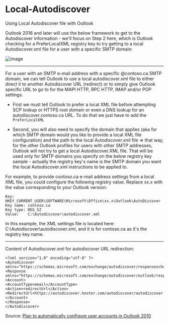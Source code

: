 # Local-Autodiscover
Using Local Autodiscover file with Outlook

Outlook 2016 and later will use the below framework to get to the Autodiscover information - we'll focus on Step 2 here, which is Outlook checking for a PreferLocalXML registry key to try getting to a local Autodiscover.xml file for a user with a specific SMTP domain:

![image](https://user-images.githubusercontent.com/33433229/168157464-ff037022-c85e-4341-b089-3effe8ab605a.png)


--------------------------------------------------------------------------------------------------------------------------------------------

For a user with an SMTP e-mail address with a specific @contoso.ca SMTP domain, we can tell Outlook to use a local autodiscover.xml file to either direct it to another Autodiscover URL (redirect) or to simply give Outlook specific URL to go to for the MAPI HTTP, RPC HTTP, IMAP and/or POP settings.

- First we must tell Outlook to prefer a local XML file before attempting SCP lookup or HTTPS root domain or even a DNS lookup for an autodiscover.contoso.ca URL. To do that we just have to add the ```PreferLocalXML``` 

- Second, you will also need to specify the domain that applies (aka for which SMTP domain would you like to provide a local XML file configuration) and the path to the local Autodiscover.xml file => that way, for the other Outlook profiles for users with other SMTP addresses, Outlook will not try to get a local Autodiscover.XML file. That will be used only for SMTP domains you specify on the below registry key sample - actually the registry key's name is the SMTP domain you want the local Autodiscover.xml instructions to be applied to.

For example, to provide contoso.ca e-mail address settings from a local XML file, you could configure the following registry value. Replace xx.x with the value corresponding to your Outlook version:

```
Key: HKEY_CURRENT_USER\SOFTWARE\Microsoft\Office\xx.x\Outlook\AutoDiscover
Key name: contoso.ca
Key type: REG_SZ
Value:    C:\Autodiscover\autodiscover.xml
```

In this example, the XML settings file is located here: C:\Autodiscover\autodiscover.xml, and it is for contoso.ca as it's the registry key name.

--------------------------------------------------------------------------------------------------------------------------------------------
Content of Autodiscover.xml for autodiscover URL redirection:

```
<?xml version="1.0" encoding="utf-8" ?>
<Autodiscover xmlns="https://schemas.microsoft.com/exchange/autodiscover/responseschema/2006">
<Response xmlns="https://schemas.microsoft.com/exchange/autodiscover/outlook/responseschema/2006a">
<Account>
<AccountType>email</AccountType>
<Action>redirectUrl</Action>
<RedirectUrl>https://autodiscover.hoster.com/autodiscover/autodiscover.xml</RedirectUrl>
</Account>
</Response>
</Autodiscover>
```

Source: [Plan to automatically configure user accounts in Outlook 2010](https://docs.microsoft.com/en-us/previous-versions/office/office-2010/cc511507(v=office.14)?redirectedfrom=MSDN)
